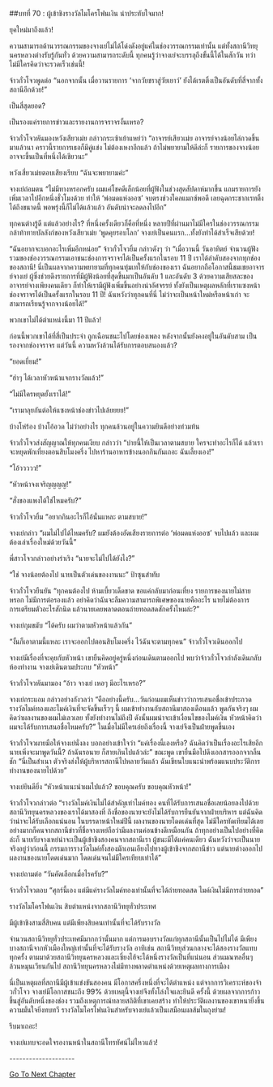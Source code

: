 ##บทที่ 70 : ผู้เข้าชิงรางวัลไมโครโฟนเงิน
น่าประทับใจมาก!

ยุคใหม่มาถึงแล้ว!

ความสามารถด้านวรรณกรรมของจางเย่ไม่ได้โด่งดังอยู่แค่ในช่องวรรณกรรมเท่านั้น แต่ทั้งสถานีวิทยุนครหลวงต่างรับรู้กันทั่ว ด้วยความสามารถระดับนี้ ทุกคนรู้ว่าจางเย่จะบรรลุถึงขั้นนี้ได้ในสักวัน ทว่าไม่มีใครคิดว่าจะรวดเร็วเช่นนี้!

จ้าวกั๋วโจวพูดต่อ “นอกจากนั้น เมื่อวานรายการ ‘จากวัยชราสู่วัยเยาว์’ ยังได้เรตติ้งเป็นอันดับที่สี่จากทั้งสถานีอีกด้วย!”

เป็นสี่สุดยอด?

เป็นรองแค่รายการข่าวและรายงานการจราจรงั้นเหรอ?

จ้าวกั๋วโจวหันมองหวังเสียวเม่ย กล่าวกระเซ้าเย้าแหย่ว่า “อาจารย์เสียวเม่ย อาจารย์จางน้อยไล่กวดขึ้นมาแล้วนา คราวนี้รายการเธอก็มีคู่แข่ง ไม่ต้องเหงาอีกแล้ว ถ้าไม่พยายามให้ดีล่ะก็ รายการของจางน้อยอาจจะขึ้นเป็นที่หนึ่งได้เชียวนะ”

หวังเสี่ยวเม่ยตอบเสียงเรียบ “ฉันจะพยายามค่ะ”

จางเย่ถ่อมตน “ไม่มีทางหรอกครับ ผมแค่โชคดีเล็กน้อยที่ผู้ฟังในช่วงสุดสัปดาห์มากขึ้น แถมรายการยังเพิ่มเวลาไปอีกหนึ่งชั่วโมงด้วย ทำให้ ‘พ่อมดแห่งออซ’ จบตรงช่วงไคลแมกซ์พอดี เลยฉุดกระชากเรทติ้งได้ถึงขนาดนี้ พอพรุ่งนี้ก็ไม่ได้แล้วแล้ว อันดับน่าจะลดลงไปอีก”

ทุกคนต่างรู้ดี แต่แล้วอย่างไร? ที่หนึ่งครั้งเดียวก็คือที่หนึ่ง หลายปีที่ผ่านมาไม่มีใครในช่องวรรณกรรมกล้าท้าทายบัลลังก์ของหวังเสียวเม่ย ‘พูดคุยรอบโลก’ จางเย่เป็นคนแรก…ทั้งยังทำได้สำเร็จเสียด้วย!

“ฉันอยากจะบอกอะไรเพิ่มอีกหน่อย” จ้าวกั๋วโจวยิ้ม กล่าวดังๆ ว่า “เมื่อวานนี้ วันอาทิตย์ จำนวนผู้ฟังรวมของช่องวรรณกรรมเอาชนะช่องการจราจรได้เป็นครั้งแรกในรอบ 11 ปี เราได้ลำดับสองจากทุกช่องของสถานี! นี่เป็นผลจากความพยายามที่ทุกคนทุ่มเทให้กับช่องของเรา ฉันอยากถือโอกาสนี้ชมเชยอาจารย์จางเย่ ผู้ซึ่งช่วยดึงรายการที่มีผู้ฟังน้อยที่สุดขึ้นมาเป็นอันดับ 1 และอันดับ 3 ด้วยความเสียสละของอาจารย์จางเพียงคนเดียว ก็ทำให้เรามีผู้ฟังเพิ่มขึ้นอย่างน่าอัศจรรย์ ทั้งยังเป็นเหตุผลหลักที่เราแซงหน้าช่องจราจรได้เป็นครั้งแรกในรอบ 11 ปี! ฉันหวังว่าทุกคนที่นี่ ไม่ว่าจะเป็นหน้าใหม่หรือหน้าเก่า จะสามารถเรียนรู้จากจางน้อยได้!”

พวกเขาไม่ได้ตำแหน่งนี้มา 11 ปีแล้ว!

ก่อนนี้พวกเขาได้ที่สี่เป็นประจำ ถูกเฉือนชนะไปโดยช่องเพลง หลังจากนั้นยังคงอยู่ในอันดับสาม เป็นรองจากช่องจราจร แต่วันนี้ ความหวังล้วนได้รับการตอบสนองแล้ว?

“ยอดเยี่ยม!”

“ฮ่าๆ ได้เวลาหัวหน้าแจกรางวัลแล้ว!”

“ไม่มีใครหยุดยั้งเราได้!”

“เรามาลุยกันต่อให้แซงหน้าช่องข่าวไปเล้ยยยย!”

บ้างโห่ร้อง บ้างโอ้อวด ไม่ว่าอย่างไร ทุกคนล้วนอยู่ในความยินดีอย่างท่วมท้น

จ้าวกั๋วโจวส่งสัญญาณให้ทุกคนเงียบ กล่าวว่า “บ่ายนี้ให้เป็นเวลาตามสบาย ใครจะทำอะไรก็ได้ แล้วเราจะหยุดพักเที่ยงตอนสิบโมงครึ่ง ไปหาร้านอาหารข้างนอกกินกันเถอะ ฉันเลี้ยงเอง!”

“โอ้ววววว!”

“หัวหน้าจงเจริญญญญ!”

“สั่งของแพงได้ใช่ไหมครับ?”

จ้าวกั๋วโจวยิ้ม “อยากกินอะไรก็ไอ้นั่นแหละ ตามสบาย!”

จางเย่กล่าว “ผมไม่ไปได้ไหมครับ? ผมยังต้องอัดเสียงรายการต่อ ‘พ่อมดแห่งออซ’ จบไปแล้ว และผมต้องเล่าเรื่องใหม่ด้วยวันนี้”

พี่สาวโจวกล่าวอย่างร่าเริง “นายจะไม่ไปได้ยังไง?”

“ใช่ จางน้อยต้องไป นายเป็นตัวเด่นของงานนะ” ป้าซุนสำทับ

จ้าวกั๋วโจวยืนยัน “ทุกคนต้องไป ห้ามเบี้ยวเด็ดขาด ขอแค่กลับมาก่อนเที่ยง รายการของนายไม่สายหรอก ไม่มีการต่อรองแล้ว อย่าคิดว่าฉันจะลืมความสามารถพิเศษของนายคืออะไร นายไม่ต้องการการเตรียมตัวอะไรสักนิด แล้วนายเคยพลาดตอนถ่ายทอดสดสักครั้งไหมล่ะ?”

จางเย่กุมขมับ “ได้ครับ ผมว่าตามหัวหน้าแล้วกัน”

“งั้นก็เอาตามนี้แหละ เราจะออกไปตอนสิบโมงครึ่ง ไว้ฉันจะตามทุกคน” จ้าวกั๋วโจวเดินออกไป

จางเย่มีเรื่องที่จะคุยกับหัวหน้า เขายืนคิดอยู่ครู่หนึ่งก่อนเดินตามออกไป พบว่าจ้าวกั๋วโจวกำลังเดินกลับห้องทำงาน จางเย่เดินตามประกบ “หัวหน้า”

จ้าวกั๋วโจวหันมามอง “อ้าว จางเย่ เหอๆ มีอะไรเหรอ?”

จางเย่กระแอม กล่าวอย่างกังวลว่า “คืออย่างนี้ครับ...วันก่อนผมเห็นข่าวว่าการเสนอชื่อเข้าประกวดรางวัลไมค์ทองและไมค์เงินที่จะจัดขึ้นเร็วๆ นี้ ผมเข้าทำงานกับสถานีมาสองเดือนแล้ว พูดกันจริงๆ ผมคิดว่าผลงานของผมไม่เลวเลย ทั้งยังทำงานไม่ถึงปี ดังนั้นผมน่าจะเข้าเงื่อนไขของไมค์เงิน หัวหน้าคิดว่าผมจะได้รับการเสนอชื่อไหมครับ?” ในเมื่อไม่มีใครเอ่ยถึงเรื่องนี้ จางเย่จึงเป็นฝ่ายพูดขึ้นเอง

จ้าวกั๋วโจวผายมือให้จางเย่นั่งลง บอกอย่างเข้าใจว่า “แค่เรื่องนี้เองหรือ? ฉันคิดว่าเป็นเรื่องอะไรเสียอีก นายเพิ่งจะมาพูดวันนี้? ถ้าฉันรอนาย ก็สายเกินไปแล้วล่ะ” ขณะพูด เขายื่นมือไปดึงเอกสารออกจากลิ้นชัก “นี่เป็นสำเนา ตัวจริงส่งให้ผู้บริหารสถานีไปหลายวันแล้ว ฉันเขียนใบแนะนำพร้อมแนบประวัติการทำงานของนายไปด้วย”

จางเย่ยินดียิ่ง “หัวหน้าแนะนำผมไปแล้ว? ขอบคุณครับ ขอบคุณหัวหน้า!”

จ้าวกั๋วโจวกล่าวต่อ “รางวัลไมค์เงินไม่ได้สำคัญเท่าไมค์ทอง คนที่ได้รับการเสนอชื่อเลยน้อยลงไปด้วย สถานีวิทยุนครหลวงของเราได้มาสองที่ ถึงชื่อของนายจะยังไม่ได้รับการยืนยันจากฝ่ายบริหาร แต่ฉันคิดว่าน่าจะได้รับเลือกแน่นอน ในบรรดาหน้าใหม่ปีนี้ ผลงานของนายโดดเด่นที่สุด ไม่มีใครทัดเทียมได้เลย อย่างมากก็คนจากสถานีข่าวที่ชื่อจางเหย่ถือว่ามีผลงานค่อนข้างดีเหมือนกัน ถ้าทุกอย่างเป็นไปอย่างที่คิดล่ะก็ นายกับจางเหย่น่าจะเป็นผู้เข้าชิงสองคนจากสถานีเรา ผู้ชนะมีได้แค่คนเดียว ฉันหวังว่าจะเป็นนาย จริงอยู่ว่าก่อนนี้ กรรมการรางวัลไมค์ทั้งสองมักเอนเอียงไปทางผู้เข้าชิงจากสถานีข่าว แต่นายต่างออกไป ผลงานของนายโดดเด่นมาก โดดเด่นจนไม่มีใครเทียบเท่าได้”

จางเย่ถามต่อ “วันคัดเลือกเมื่อไรครับ?”

จ้าวกั๋วโจวตอบ “ศุกร์นี้เอง แต่มีแค่รางวัลไมค์ทองเท่านั้นที่จะได้ถ่ายทอดสด ไมค์เงินไม่มีการถ่ายทอด”

รางวัลไมโครโฟนเงิน สิบตำแหน่งจากสถานีวิทยุทั่วประเทศ

มีผู้เข้าชิงสามสี่สิบคน แต่มีเพียงสิบคนเท่านั้นที่จะได้รับรางวัล

จำนวนสถานีวิทยุทั่วประเทศมีมากกว่านั้นมาก แต่การมอบรางวัลแก่ทุกสถานีนั้นเป็นไปไม่ได้ มีเพียงบางสถานีจากหัวเมืองใหญ่เท่านั้นที่จะได้รับรางวัล อาทิเช่น สถานีวิทยุส่วนกลางจะได้สองรางวัลแทบทุกครั้ง ตามมาด้วยสถานีวิทยุนครหลวงและเซี่ยงไฮ้จะได้หนึ่งรางวัลเป็นที่แน่นอน ส่วนมณฑลอื่นๆ ล้วนหมุนเวียนกันไป สถานีวิทยุนครหลวงไม่มีทางพลาดตำแหน่งด้วยเหตุผลทางการเมือง

นี่เป็นเหตุผลที่สถานีมีผู้เข้าแข่งขันสองคน มีโอกาสครึ่งหนึ่งที่จะได้ตำแหน่ง แต่จากการวิเคราะห์ของจ้าวกั๋วโจว จางเย่มีโอกาสชนะถึง 99% ด้วยเหตุนี้จางเย่จึงทั้งโล่งใจและยินดี ครั้งนี้ ด้วยผลจากการก้าวขึ้นสู่อันดับหนึ่งของช่อง รวมถึงเหตุการณ์ทลายสถิติที่เขาเคยสร้าง ทำให้ประวัติผลงานของเขาหนายิ่งขึ้น ความมั่นใจยิ่งทบทวี รางวัลไมโครโฟนเงินสำหรับจางเย่แล้วเป็นเสมือนผลส้มในถุงย่าม!

รีบมาเถอะ!

จางเย่แทบจะอดใจรองานหน้าในสถานีโทรทัศน์ไม่ไหวแล้ว!

-*-*-*-*-*-*-*-*-*-*-*-*-*-*-*-*-*-*-*-*


[Go To Next Chapter]( ./72.md)